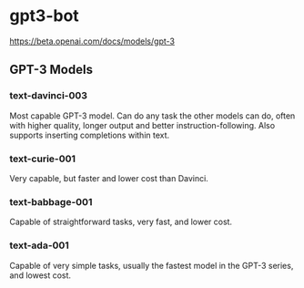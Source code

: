 # gpt3-bot

https://beta.openai.com/docs/models/gpt-3

## GPT-3 Models

### text-davinci-003
Most capable GPT-3 model. Can do any task the other models can do, often with higher quality, longer output and better instruction-following. Also supports inserting completions within text.	

### text-curie-001	
Very capable, but faster and lower cost than Davinci.	

### text-babbage-001	
Capable of straightforward tasks, very fast, and lower cost.	

### text-ada-001
Capable of very simple tasks, usually the fastest model in the GPT-3 series, and lowest cost.	